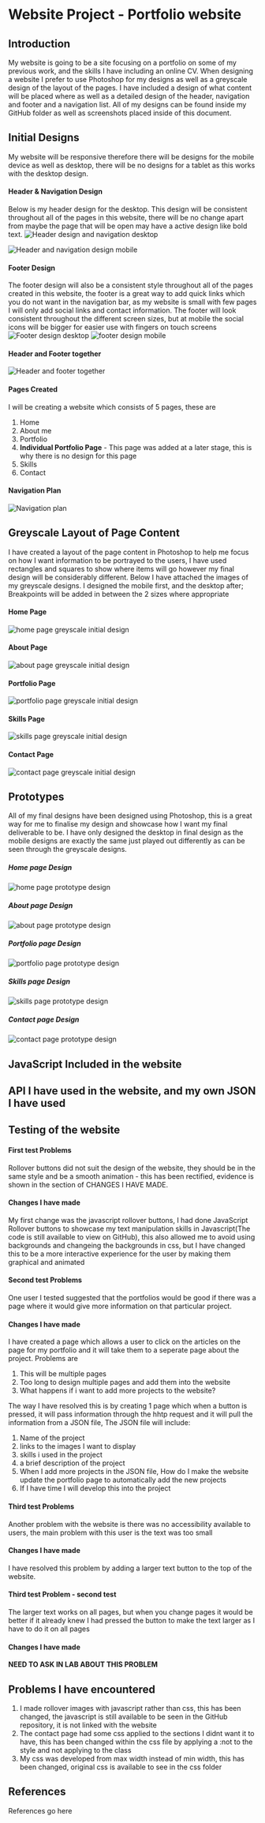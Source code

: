 # Website Project - Portfolio website
## Introduction

My website is going to be a site focusing on a portfolio on some of my previous work, and the skills I have including an online CV.
When designing a website I prefer to use Photoshop for my designs as well as a greyscale design of the layout of the pages. I have included a design of what content will be placed where as well as a detailed design of the header, navigation and footer and a navigation list. All of my designs can be found inside my GitHub folder as well as screenshots placed inside of this document.


## Initial Designs

My website will be responsive therefore there will be designs for the mobile device as well as desktop, there will be no designs for a tablet as this works with the desktop design.

#### Header & Navigation Design
Below is my header design for the desktop. This design will be consistent throughout all of the pages in this website, there will be no change apart from maybe the page that will be open may have a active design like bold text.
![Header design and navigation desktop](https://github.com/lukejkay/website-final/blob/master/images-readmefile/header%20and%20navigation%20design.jpg "Header design and navigation desktop")

![Header and navigation design mobile](https://github.com/lukejkay/website-final/blob/master/images-readmefile/header%20and%20navigation%20mobile%20screen%20-%20Copy.jpg "Header and navigation design mobile")

#### Footer Design
The footer design will also be a consistent style throughout all of the pages created in this website, the footer is a great way to add quick links which you do not want in the navigation bar, as my website is small with few pages I will only add social links and contact information.
The footer will look consistent throughout the different screen sizes, but at mobile the social icons will be bigger for easier use with fingers on touch screens
![Footer design desktop](https://github.com/lukejkay/website-final/blob/master/images-readmefile/header%20and%20navigation%20and%20footer%20design%20full%20screen%20-%20Copy.jpg "Footer design desktop")
![footer design mobile](https://github.com/lukejkay/website-final/blob/master/images-readmefile/header%20and%20navigation%20mobile%20screen.jpg "Footer design mobile")

#### Header and Footer together
![Header and footer together](https://github.com/lukejkay/website-final/blob/master/images-readmefile/header%20and%20navigation%20and%20footer%20design%20full%20screen.jpg "header and footer together")

#### Pages Created
I will be creating a website which consists of 5 pages, these are
1. Home
2. About me
3. Portfolio
4. **Individual Portfolio Page** - This page was added at a later stage, this is why there is no design for this page
5. Skills
6. Contact

#### Navigation Plan
![Navigation plan](https://github.com/lukejkay/website-final/blob/master/images-readmefile/navigation%20plan.jpg "Navigation Plan")


## Greyscale Layout of Page Content
I have created a layout of the page content in Photoshop to help me focus on how I want information to be portrayed to the users, I have used rectangles and squares to show where items will go however my final design will be considerably different. Below I have attached the images of my greyscale designs. I designed the mobile first, and the desktop after; Breakpoints will be added in between the 2 sizes where appropriate

#### Home Page
![home page greyscale initial design](https://github.com/lukejkay/website-final/blob/master/images-readmefile/Homepage%20GREYSCALE.jpg "home page greyscale initial design")

#### About Page
![about page greyscale initial design](https://github.com/lukejkay/website-final/blob/master/images-readmefile/about%20me%20GREYSCALE.jpg "about page greyscale initial design")

#### Portfolio Page
![portfolio page greyscale initial design](https://github.com/lukejkay/website-final/blob/master/images-readmefile/portfolio%20GREYSCALE.jpg "portfolio page greyscale initial design")

#### Skills Page
![skills page greyscale initial design](https://github.com/lukejkay/website-final/blob/master/images-readmefile/skills%20GREYSCALE.jpg "skills page greyscale initial design")

#### Contact Page
![contact page greyscale initial design](https://github.com/lukejkay/website-final/blob/master/images-readmefile/contact%20GREYSCALE.jpg "contact page greyscale initial design")

## Prototypes
All of my final designs have been designed using Photoshop, this is a great way for me to finalise my design and showcase how I want my final deliverable to be. I have only designed the desktop in final design as the mobile designs are exactly the same just played out differently as can be seen through the greyscale designs.

##### Home page Design
![home page prototype design](https://github.com/lukejkay/website-final/blob/master/images-readmefile/home%20page%20final%20design%20desktop%20and%20mobile.jpg "home page prototype design")

##### About page Design
![about page prototype design](https://github.com/lukejkay/website-final/blob/master/images-readmefile/about%20page%20final%20design%20desktop%20and%20mobile.jpg "about page prototype design")

##### Portfolio page Design
![portfolio page prototype design](https://github.com/lukejkay/website-final/blob/master/images-readmefile/portfolio%20page%20final%20design%20desktop%20and%20mobile.jpg "portfolio page prototype design")

##### Skills page Design
![skills page prototype design](https://github.com/lukejkay/website-final/blob/master/images-readmefile/skills%20page%20final%20design%20desktop%20and%20mobile.jpg "skills page prototype design")

##### Contact page Design
![contact page prototype design](https://github.com/lukejkay/website-final/blob/master/images-readmefile/contact%20page%20final%20design%20desktop%20and%20mobile.jpg "contact page prototype design")

## JavaScript Included in the website

## API I have used in the website, and my own JSON I have used

## Testing of the website

#### First test Problems
Rollover buttons did not suit the design of the website, they should be in the same style and be a smooth animation - this has been rectified, evidence is shown in the section of CHANGES I HAVE MADE.

#### Changes I have made

My first change was the javascript rollover buttons, I had done JavaScript Rollover buttons to showcase my text manipulation skills in Javascript(The code is still available to view on GitHub), this also allowed me to avoid using backgrounds and changeing the backgrounds in css, but I have changed this to be a more interactive experience for the user by making them graphical and animated

#### Second test Problems
One user I tested suggested that the portfolios would be good if there was a page where it would give more information on that particular project.

#### Changes I have made
I have created a page which allows a user to click on the articles on the page for my portfolio and it will take them to a seperate page about the project. <ENTER>
Problems are <ENTER>
1. This will be multiple pages
2. Too long to design multiple pages and add them into the website
3. What happens if i want to add more projects to the website?

The way I have resolved this is by creating 1 page which when a button is pressed, it will pass information through the hhtp request and it will pull the information from a JSON file,
The JSON file will include:
1. Name of the project
2. links to the images I want to display
3. skills i used in the project
4. a brief description of the project
6. When I add more projects in the JSON file, How do I make the website update the portfolio page to automatically add the new projects
7. If I have time I will develop this into the project

#### Third test Problems
Another problem with the website is there was no accessibility available to users, the main problem with this user is the text was too small
#### Changes I have made
I have resolved this problem by adding a larger text button to the top of the website.

#### Third test Problem - second test
The larger text works on all pages, but when you change pages it would be better if it already knew I had pressed the button to make the text larger as I have to do it on all pages
#### Changes I have made
**NEED TO ASK IN LAB ABOUT THIS PROBLEM**

## Problems I have encountered

1. I made rollover images with javascript rather than css, this has been changed, the javascript is still available to be seen in the GitHub repository, it is not linked with the website
2. The contact page had some css applied to the sections I didnt want it to have, this has been changed within the css file by applying a :not to the style and not applying to the class
3. My css was developed from max width instead of min width, this has been changed, original css is available to see in the css folder

## References
References go here